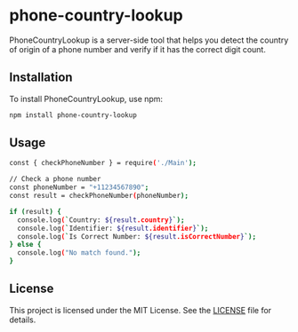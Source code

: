 # phone-country-lookup

PhoneCountryLookup is a server-side tool that helps you detect the country of origin of a phone number and verify if it has the correct digit count.

## Installation

To install PhoneCountryLookup, use npm:

```bash
npm install phone-country-lookup
```
## Usage
```bash
const { checkPhoneNumber } = require('./Main');

// Check a phone number
const phoneNumber = "+11234567890";
const result = checkPhoneNumber(phoneNumber);

if (result) {
  console.log(`Country: ${result.country}`);
  console.log(`Identifier: ${result.identifier}`);
  console.log(`Is Correct Number: ${result.isCorrectNumber}`);
} else {
  console.log("No match found.");
}
```
## License
This project is licensed under the MIT License. See the [LICENSE](LICENSE) file for details.
